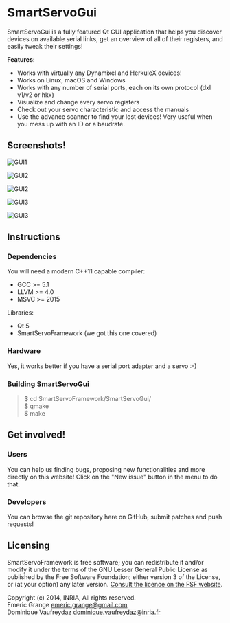 SmartServoGui
=============

SmartServoGui is a fully featured Qt GUI application that helps you discover devices on available serial links, get an overview of all of their registers, and easily tweak their settings!

**Features:**
* Works with virtually any Dynamixel and HerkuleX devices!
* Works on Linux, macOS and Windows
* Works with any number of serial ports, each on its own protocol (dxl v1/v2 or hkx)
* Visualize and change every servo registers
* Check out your servo characteristic and access the manuals
* Use the advance scanner to find your lost devices! Very useful when you mess up with an ID or a baudrate.

## Screenshots!

![GUI1](http://i.imgur.com/9mkQFUx.png)

![GUI2](http://i.imgur.com/x3sXE31.png)

![GUI2](http://i.imgur.com/8iBKiKN.png)

![GUI3](http://i.imgur.com/bE2qYIk.png)

![GUI3](http://i.imgur.com/XZt7WsF.png)

## Instructions

### Dependencies

You will need a modern C++11 capable compiler:
* GCC >= 5.1  
* LLVM >= 4.0  
* MSVC >= 2015  

Libraries:
* Qt 5  
* SmartServoFramework (we got this one covered)  

### Hardware

Yes, it works better if you have a serial port adapter and a servo :-)

### Building SmartServoGui

> $ cd SmartServoFramework/SmartServoGui/  
> $ qmake  
> $ make  

## Get involved!

### Users

You can help us finding bugs, proposing new functionalities and more directly on this website! Click on the "New issue" button in the menu to do that.

### Developers

You can browse the git repository here on GitHub, submit patches and push requests!

## Licensing

SmartServoFramework is free software; you can redistribute it and/or modify it under the terms of the GNU Lesser General Public License as published by the Free Software Foundation; either version 3 of the License, or (at your option) any later version.
[Consult the licence on the FSF website](http://www.gnu.org/licenses/lgpl-3.0.txt).

Copyright (c) 2014, INRIA, All rights reserved.  
Emeric Grange <emeric.grange@gmail.com>  
Dominique Vaufreydaz <dominique.vaufreydaz@inria.fr>  
